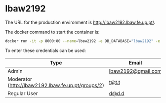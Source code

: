 # lbaw2192

The URL for the production environment is http://lbaw2192.lbaw.fe.up.pt/.

The docker command to start the container is:

``` bash
docker run -it -p 8000:80 --name=lbaw2192 -e DB_DATABASE="lbaw2192" -e DB_SCHEMA="lbaw2192" -e DB_USERNAME="lbaw2192" -e DB_PASSWORD="MruhkTYl" git.fe.up.pt:5050/lbaw/lbaw2122/lbaw2192
```

To enter these credentials can be used:


|Type|Email|Password|
|-|-|-|
|Admin|lbaw2192@gmail.com|pass|
|Moderator (http://lbaw2192.lbaw.fe.up.pt/groups/2)|t@t.t|pass|
|Regular User|d@d.d|pass|
